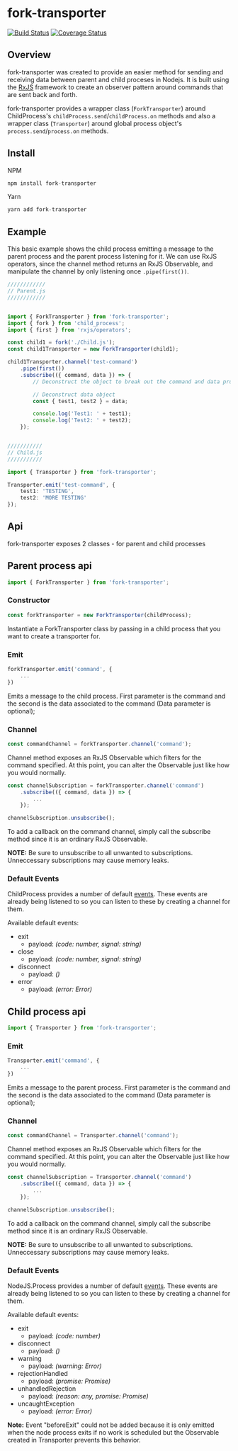 # fork-transporter
[![Build Status](https://travis-ci.com/alex-ald/fork-transporter.svg?branch=master)](https://travis-ci.com/alex-ald/fork-transporter)
[![Coverage Status](https://coveralls.io/repos/github/alex-ald/fork-transporter/badge.svg)](https://coveralls.io/github/alex-ald/fork-transporter)

## Overview

fork-transporter was created to provide an easier method for sending and receiving data between parent and child proceses in Nodejs. It is built using the [RxJS](https://github.com/ReactiveX/rxjs) framework to create an observer pattern around commands that are sent back and forth.

fork-transporter provides a wrapper class (`ForkTransporter`) around ChildProcess's `childProcess.send`/`childProcess.on` methods and also a wrapper class (`Transporter`) around global process object's `process.send`/`process.on` methods. 

## Install

NPM

```javascript
npm install fork-transporter
```

Yarn

```javascript
yarn add fork-transporter
```

## Example

This basic example shows the child process emitting a message to the parent process and the parent process listening for it. We can use RxJS operators, since the channel method returns an RxJS Observable, and manipulate the channel by only listening once `.pipe(first())`.

```typescript
////////////
// Parent.js
////////////


import { ForkTransporter } from 'fork-transporter';
import { fork } from 'child_process';
import { first } from 'rxjs/operators';

const child1 = fork('./Child.js');
const child1Transporter = new ForkTransporter(child1);

child1Transporter.channel('test-command')
    .pipe(first())
    .subscribe(({ command, data }) => {
        // Deconstruct the object to break out the command and data properties

        // Deconstruct data object 
        const { test1, test2 } = data;

        console.log('Test1: ' + test1);
        console.log('Test2: ' + test2);
    });


///////////
// Child.js
///////////

import { Transporter } from 'fork-transporter';

Transporter.emit('test-command', {
    test1: 'TESTING',
    test2: 'MORE TESTING'
});
```

## Api

fork-transporter exposes 2 classes - for parent and child processes

## Parent process api

```typescript
import { ForkTransporter } from 'fork-transporter';
```

### Constructor

```typescript
const forkTransporter = new ForkTransporter(childProcess);
```

Instantiate a ForkTransporter class by passing in a child process that you want to create a transporter for.

### Emit

```typescript
forkTransporter.emit('command', {
    ...
})
```

Emits a message to the child process. First parameter is the command and the second is the data associated to the command (Data parameter is optional);

### Channel

```typescript
const commandChannel = forkTransporter.channel('command');
```

Channel method exposes an RxJS Observable which filters for the command specified. At this point, you can alter the Observable just like how you would normally.

```typescript
const channelSubscription = forkTransporter.channel('command')
    .subscribe(({ command, data }) => {
        ...
    });

channelSubscription.unsubscribe();
```

To add a callback on the command channel, simply call the subscribe method since it is an ordinary RxJS Observable. 

**NOTE:** Be sure to unsubscribe to all unwanted to subscriptions. Unneccessary subscriptions may cause memory leaks.

### Default Events

ChildProcess provides a number of default [events](https://nodejs.org/api/child_process.html#child_process_class_childprocess). These events are already being listened to so you can listen to these by creating a channel for them.

Available default events:
- exit
    - payload: *(code: number, signal: string)*
- close
    - payload: *(code: number, signal: string)*
- disconnect
    - payload: *()*
- error
    - payload: *(error: Error)*


## Child process api

```typescript
import { Transporter } from 'fork-transporter';
```

### Emit

```typescript
Transporter.emit('command', {
    ...
})
```

Emits a message to the parent process. First parameter is the command and the second is the data associated to the command (Data parameter is optional);

### Channel

```typescript
const commandChannel = Transporter.channel('command');
```

Channel method exposes an RxJS Observable which filters for the command specified. At this point, you can alter the Observable just like how you would normally.

```typescript
const channelSubscription = Transporter.channel('command')
    .subscribe(({ command, data }) => {
        ...
    });

channelSubscription.unsubscribe();
```

To add a callback on the command channel, simply call the subscribe method since it is an ordinary RxJS Observable. 

**NOTE:** Be sure to unsubscribe to all unwanted to subscriptions. Unneccessary subscriptions may cause memory leaks.

### Default Events

NodeJS.Process provides a number of default [events](https://nodejs.org/api/process.html#process_process_events). These events are already being listened to so you can listen to these by creating a channel for them.

Available default events:
- exit 
    - payload: *(code: number)*
- disconnect
    - payload: *()*
- warning
    - payload: *(warning: Error)*
- rejectionHandled
    - payload: *(promise: Promise)*
- unhandledRejection
    - payload: *(reason: any, promise: Promise)*
- uncaughtException
    - payload: *(error: Error)*

**Note:** Event "beforeExit" could not be added because it is only emitted when the node process exits if no work is scheduled but the Observable created in Transporter prevents this behavior.